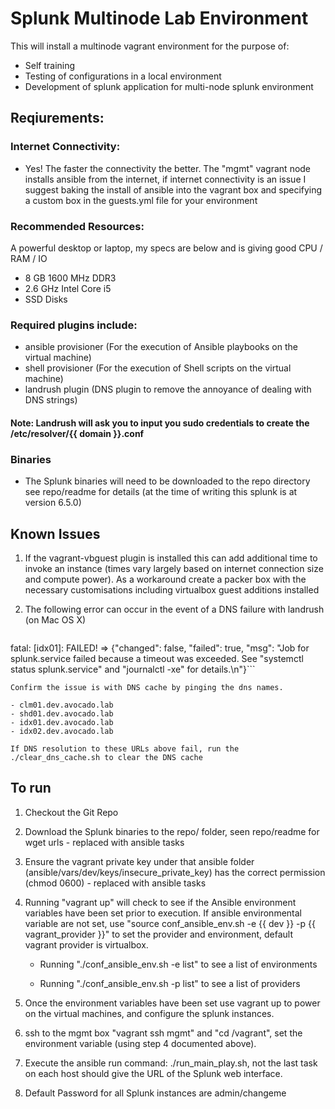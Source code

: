# Splunk Multinode Lab Environment #

This will install a multinode vagrant environment for the purpose of:
- Self training
- Testing of configurations in a local environment
- Development of splunk application for multi-node splunk environment

## Reqiurements: ##

### Internet Connectivity: ###
- Yes! The faster the connectivity the better. The "mgmt" vagrant node installs ansible from the internet, if internet connectivity is an issue I suggest baking the install of ansible into the vagrant box and specifying a custom box in the guests.yml file for your environment

### Recommended Resources: ###
A powerful desktop or laptop, my specs are below and is giving good CPU / RAM / IO

- 8 GB 1600 MHz DDR3
- 2.6 GHz Intel Core i5
- SSD Disks

### Required plugins include: ###
- ansible provisioner   (For the execution of Ansible playbooks on the virtual machine)
- shell provisioner     (For the execution of Shell scripts on the virtual machine)
- landrush plugin       (DNS plugin to remove the annoyance of dealing with DNS strings)

#### __Note: Landrush will ask you to input you sudo credentials to create the /etc/resolver/{{ domain }}.conf__ ####

### Binaries ###

- The Splunk binaries will need to be downloaded to the repo directory see repo/readme for details (at the time of writing this splunk is at version 6.5.0)

## Known Issues ##
1. If the vagrant-vbguest plugin is installed this can add additional time to invoke an instance (times vary largely based on internet connection size and compute power). As a workaround create a packer box with the necessary customisations including virtualbox guest additions installed

2. The following error can occur in the event of a DNS failure with landrush (on Mac OS X)

    ```RUNNING HANDLER [splunk : splunk restart] **************************************
fatal: [idx01]: FAILED! => {"changed": false, "failed": true, "msg": "Job for splunk.service failed because a timeout was exceeded. See \"systemctl status splunk.service\" and \"journalctl -xe\" for details.\n"}```

    Confirm the issue is with DNS cache by pinging the dns names.

    - clm01.dev.avocado.lab
    - shd01.dev.avocado.lab
    - idx01.dev.avocado.lab
    - idx02.dev.avocado.lab

    If DNS resolution to these URLs above fail, run the ./clear_dns_cache.sh to clear the DNS cache 

## To run ##

1. Checkout the Git Repo

2. Download the Splunk binaries to the repo/ folder, seen repo/readme for wget urls - replaced with ansible tasks

3. Ensure the vagrant private key under that ansible folder (ansible/vars/dev/keys/insecure_private_key) has the correct permission (chmod 0600) - replaced with ansible tasks

4. Running "vagrant up" will check to see if the Ansible environment variables have been set prior to execution. If ansible environmental variable are not set, use "source conf_ansible_env.sh -e {{ dev }} -p {{ vagrant_provider }}" to set the provider and environment, default vagrant provider is virtualbox.

    - Running "./conf_ansible_env.sh -e list" to see a list of environments

    - Running "./conf_ansible_env.sh -p list" to see a list of providers

5. Once the environment variables have been set use vagrant up to power on the virtual machines, and configure the splunk instances.

6. ssh to the mgmt box "vagrant ssh mgmt" and "cd /vagrant", set the environment variable (using step 4 documented above).

7. Execute the ansible run command: ./run_main_play.sh, not the last task on each host should give the URL of the Splunk web interface.

8. Default Password for all Splunk instances are admin/changeme
